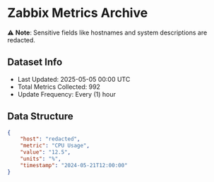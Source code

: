 # Zabbix Metrics Archive

⚠️ **Note**: Sensitive fields like hostnames and system descriptions are redacted.

## Dataset Info
- Last Updated: 2025-05-05 00:00 UTC
- Total Metrics Collected: 992
- Update Frequency: Every (1) hour

## Data Structure
```json
{
    "host": "redacted",
    "metric": "CPU Usage",
    "value": "12.5",
    "units": "%",
    "timestamp": "2024-05-21T12:00:00"
}
```
